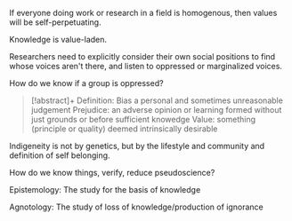 If everyone doing work or research in a field is homogenous, then values will be self-perpetuating. 

Knowledge is value-laden. 

Researchers need to explicitly consider their own social positions to find whose voices aren't there, and listen to oppressed or marginalized voices.

How do we know if a group is oppressed?

>[!abstract]+ Definition: Bias 
> a personal and sometimes unreasonable judgement
>Prejudice: an adverse opinion or learning formed without just grounds or before sufficient knowedge
> Value: something (principle or quality) deemed intrinsically desirable



Indigeneity is not by genetics, but by the lifestyle and community and definition of self belonging.


How do we know things, verify, reduce pseudoscience?

Epistemology: The study for the basis of knowledge

Agnotology: The study of loss of knowledge/production of ignorance

